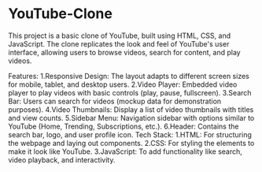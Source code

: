 # YouTube-Clone
This project is a basic clone of YouTube, built using HTML, CSS, and JavaScript. The clone replicates the look and feel of YouTube's user interface, allowing users to browse videos, search for content, and play videos.

Features:
1.Responsive Design: The layout adapts to different screen sizes for mobile, tablet, and desktop users.
2.Video Player: Embedded video player to play videos with basic controls (play, pause, fullscreen).
3.Search Bar: Users can search for videos (mockup data for demonstration purposes).
4.Video Thumbnails: Display a list of video thumbnails with titles and view counts.
5.Sidebar Menu: Navigation sidebar with options similar to YouTube (Home, Trending, Subscriptions, etc.).
6.Header: Contains the search bar, logo, and user profile icon.
Tech Stack:
1.HTML: For structuring the webpage and laying out components.
2.CSS: For styling the elements to make it look like YouTube.
3.JavaScript: To add functionality like search, video playback, and interactivity.
